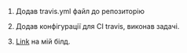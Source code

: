 1. Додав travis.yml файл до репозиторію

2. Додав конфігурації для CI travis, виконав задачі. 

3. [Link](https://travis-ci.com/github/BogdanIsLaugh/Dev_lab) на мій білд.
